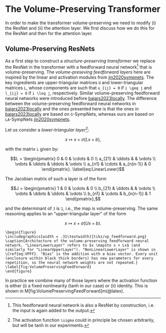 # The Volume-Preserving Transformer

In order to make the transformer volume-preserving we need to modify (i) the ResNet and (ii) the attention layer. We first discuss how we do this for the ResNet and then for the attention layer.

## Volume-Preserving ResNets

As a first step to construct a *structure-preserving transformer* we replace the ResNet in the transformer with a feedforward neural network[^0] that is volume-preserving. The *volume-preseving feedforward layers* here are inspired by the linear and activation modules from [jin2020sympnets](@cite). The key ingredients are upper-triangular matrices ``U`` and lower-triangular matrices ``L``, whose components are such that ``u_{ij} = 0`` if ``i \geq j`` and ``l_{ij} = 0`` if ``i \leq j``, respectively. Similar volume-preserving feedforward neural networks were introduced before [bajars2023locally](@cite). The difference between the volume-preserving feedforward neural networks in [bajars2023locally](@cite) and the ones presented here is that the ones in [bajars2023locally](@cite) are based on ``G``-SympNets, whereas ours are based on ``LA``-SympNets [jin2020sympnets](@cite).

[^0]: This feedforward neural network is also a ResNet by construction, i.e. the input is again added to the output.

Let us consider a *lower-triangular layer*[^1]:

[^1]: The activation function ``\sigma`` could in principle be chosen arbitrarily, but will be tanh in our experiments.

```math
x \mapsto x + \sigma(Lx + b) ,
\label{eq:VPFF}
``` 
with the matrix ``L`` given by: 
```math 
L = \begin{pmatrix}
     0 & 0 & \cdots & 0      \\
     a_{21} & \ddots &        & \vdots \\
     \vdots & \ddots & \ddots & \vdots \\
     a_{n1} & \cdots & a_{n(n-1)}      & 0 
\end{pmatrix}.
\label{eq:LinearLower}
```
The Jacobian matrix of such a layer is of the form
```math 
J = \begin{pmatrix}
     1 & 0 & \cdots & 0      \\
     b_{21} & \ddots &        & \vdots \\
     \vdots & \ddots & \ddots & \vdots \\
     b_{n1} & \cdots & b_{n(n-1)}      & 1 
\end{pmatrix},
```
and the determinant of ``J`` is ``1``, i.e., the map is volume-preserving. 
The same reasoning applies to an "upper-triangular layer" of the form
```math
x \mapsto x + \sigma(Ux + b) .
\label{eq:VPFFU}
``` 

```@raw latex
\begin{figure}
\includegraphics[width = .31\textwidth]{tikz/vp_feedforward.png}
\caption{Architecture of the volume-preserving feedforward neural network. "LinearLowerLayer" refers to $x \mapsto x + Lx$ (and similarly for "LinearUpperLayer"). "NonLinearLowerLayer" is shown in \Cref{eq:VPFF}. "Bias" is the addition with a bias vector. Every unit (enclosure within black thick borders) has new parameters for every repetition, so the neural network weights are not repeated.}
\label{fig:VolumePreservingFeedForward}
\end{figure}
```

In practice we combine many of those layers where the activation function is either (i) a fixed nonlinearity (tanh in our case) or (ii) identity. This is shown in M[fig:VolumePreservingFeedForward]m(@latex).
